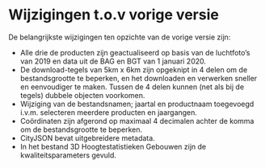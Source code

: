 # Wijzigingen t.o.v vorige versie

De belangrijkste wijzigingen ten opzichte van de vorige versie zijn:
- Alle drie de producten zijn geactualiseerd op basis van de luchtfoto’s van 2019 en data uit de BAG en BGT van 1 januari 2020.
- De download-tegels van 5km x 6km zijn opgeknipt in 4 delen om de bestandsgrootte te beperken, en het downloaden en verwerken sneller en eenvoudiger te maken. Tussen de 4 delen kunnen (net als bij de tegels) dubbele objecten voorkomen.
- Wijziging van de bestandsnamen; jaartal en productnaam toegevoegd i.v.m. selecteren meerdere producten en jaargangen.
- Coördinaten zijn afgerond op maximaal 4 decimalen achter de komma om de bestandsgrootte te beperken.
- CityJSON bevat uitgebreidere metadata.
- In het bestand 3D Hoogtestatistieken Gebouwen zijn de kwaliteitsparameters gevuld.
